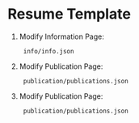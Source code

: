 # Resume Template

1. Modify Information Page:

        info/info.json 
        
2. Modify Publication Page:

        publication/publications.json
        
3. Modify Publication Page:

        publication/publications.json
        
        